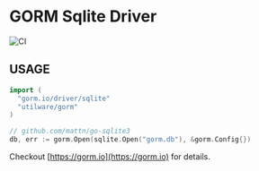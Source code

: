 # GORM Sqlite Driver

![CI](https://github.com/go-gorm/sqlite/workflows/CI/badge.svg)

## USAGE

```go
import (
  "gorm.io/driver/sqlite"
  "utilware/gorm"
)

// github.com/mattn/go-sqlite3
db, err := gorm.Open(sqlite.Open("gorm.db"), &gorm.Config{})
```

Checkout [https://gorm.io](https://gorm.io) for details.
